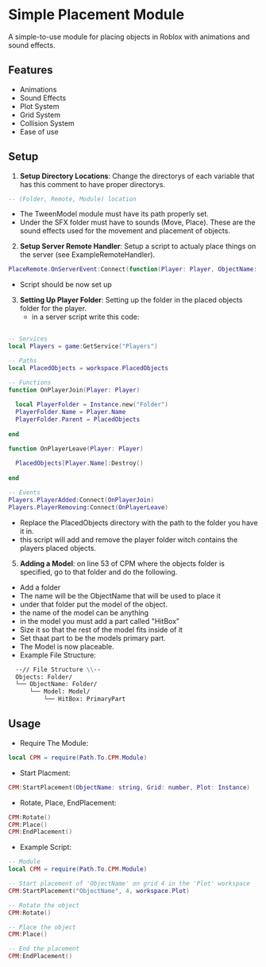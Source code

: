 # Simple Placement Module
A simple-to-use module for placing objects in Roblox with animations and sound effects.

## Features
- Animations
- Sound Effects
- Plot System
- Grid System
- Collision System
- Ease of use

## Setup
1. **Setup Directory Locations**: Change the directorys of each variable that has this comment to have proper directorys.
  ```lua
  -- (Folder, Remote, Module) location
  ```
  - The TweenModel module must have its path properly set.
  - Under the SFX folder must have to sounds (Move, Place). These are the sound effects used for the movement and placement of objects.
2. **Setup Server Remote Handler**: Setup a script to actualy place things on the server (see ExampleRemoteHandler).
```lua
PlaceRemote.OnServerEvent:Connect(function(Player: Player, ObjectName: string, CurrentLocation: CFrame, CurrentRotation: number))
```
  - Script should be now set up

3. **Setting Up Player Folder**: Setting up the folder in the placed objects folder for the player.
   - in a server script write this code:
  ```lua
    
-- Services
local Players = game:GetService("Players")

-- Paths
local PlacedObjects = workspace.PlacedObjects

-- Functions
function OnPlayerJoin(Player: Player)
	
	local PlayerFolder = Instance.new("Folder")
	PlayerFolder.Name = Player.Name
	PlayerFolder.Parent = PlacedObjects
	
end

function OnPlayerLeave(Player: Player)
	
	PlacedObjects[Player.Name]:Destroy()
	
end

-- Events
Players.PlayerAdded:Connect(OnPlayerJoin)
Players.PlayerRemoving:Connect(OnPlayerLeave)
```
  - Replace the PlacedObjects directory with the path to the folder you have it in.
  - this script will add and remove the player folder witch contains the players placed objects.

    
5. **Adding a Model**: on line 53 of CPM where the objects folder is specified, go to that folder and do the following.
  - Add a folder
  - The name will be the ObjectName that will be used to place it
  - under that folder put the model of the object.
  - the name of the model can be anything
  - in the model you must add a part called "HitBox"
  - Size it so that the rest of the model fits inside of it
  - Set thaat part to be the models primary part.
  - The Model is now placeable.
  - Example File Structure:
```md
  --// File Structure \\--
  Objects: Folder/
  └── ObjectName: Folder/
      └── Model: Model/
          └── HitBox: PrimaryPart
```


## Usage
- Require The Module:
```lua
local CPM = require(Path.To.CPM.Module)
```
- Start Placment:
```lua
CPM:StartPlacement(ObjectName: string, Grid: number, Plot: Instance)
```
- Rotate, Place, EndPlacement:
```lua
CPM:Rotate()
CPM:Place()
CPM:EndPlacement()
```
- Example Script:
```lua
-- Module
local CPM = require(Path.To.CPM.Module)

-- Start placement of 'ObjectName' on grid 4 in the 'Plot' workspace
CPM:StartPlacement("ObjectName", 4, workspace.Plot)

-- Rotate the object
CPM:Rotate()

-- Place the object
CPM:Place()

-- End the placement
CPM:EndPlacement()

```
